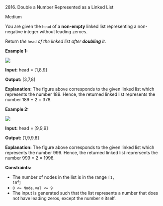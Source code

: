 2816\. Double a Number Represented as a Linked List

Medium

You are given the `head` of a **non-empty** linked list representing a non-negative integer without leading zeroes.

Return _the_ `head` _of the linked list after **doubling** it_.

**Example 1:**

![](https://assets.leetcode.com/uploads/2023/05/28/example.png)

**Input:** head = [1,8,9]

**Output:** [3,7,8]

**Explanation:** The figure above corresponds to the given linked list which represents the number 189. Hence, the returned linked list represents the number 189 \* 2 = 378. 

**Example 2:**

![](https://assets.leetcode.com/uploads/2023/05/28/example2.png)

**Input:** head = [9,9,9]

**Output:** [1,9,9,8]

**Explanation:** The figure above corresponds to the given linked list which represents the number 999. Hence, the returned linked list reprersents the number 999 \* 2 = 1998. 

**Constraints:**

*   The number of nodes in the list is in the range <code>[1, 10<sup>4</sup>]</code>
*   `0 <= Node.val <= 9`
*   The input is generated such that the list represents a number that does not have leading zeros, except the number `0` itself.